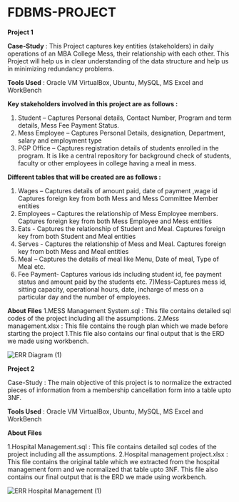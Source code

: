 # FDBMS-PROJECT

**Project 1**

**Case-Study** : This Project captures key entities (stakeholders) in daily operations of an MBA College Mess, 
their relationship with each other. 
This Project will help us in clear understanding of the data structure and help us in minimizing 
redundancy problems.

**Tools Used** : Oracle VM VirtualBox, Ubuntu, MySQL, MS Excel and WorkBench

**Key stakeholders involved in this project are as follows :**
1) Student – Captures Personal details, Contact Number, Program and term details, Mess 
Fee Payment Status.
2) Mess Employee – Captures Personal Details, designation, Department, salary and 
employment type
3) PGP Office – Captures registration details of students enrolled in the program. It is like 
a central repository for background check of students, faculty or other employees in 
college having a meal in mess.


**Different tables that will be created are as follows :**

1) Wages – Captures details of amount paid, date of payment ,wage id  
Captures foreign key from both Mess and Mess Committee Member entities
2) Employees – Captures the relationship of Mess Employee members. Captures foreign key from both Mess Employee and Mess 
entities
3) Eats - Captures the relationship of Student and Meal. Captures foreign key from both 
Student and Meal entities
4) Serves - Captures the relationship of Mess and Meal. Captures foreign key from both 
Mess and Meal entities
5) Meal – Captures the details of meal like Menu, Date of meal, Type of Meal etc.
6) Fee Payment- Captures various ids including student id, fee payment status and amount paid by the students etc.
7)Mess-Captures mess id, sitting capacity, operational hours, date, incharge of mess on a particular day and the number of employees.

**About Files**
1.MESS Management System.sql : This file contains detailed sql codes of the project
including all the assumptions.
2.Mess management.xlsx : This file contains the rough plan which we made before starting the project 1.This file also contains our final output that is the 
ERD we made using workbench.

![ERR Diagram (1)](https://user-images.githubusercontent.com/93238344/157742628-a4618306-80f2-4a13-beaf-b052d236ec95.png)






**Project 2**


Case-Study : The main objective of this project is to normalize the extracted pieces of information from a membership
cancellation form into a table upto 3NF.

**Tools Used** : Oracle VM VirtualBox, Ubuntu, MySQL, MS Excel and WorkBench

**About Files**

1.Hospital Management.sql : This file contains detailed sql codes of the project including all the assumptions.
2.Hospital management project.xlsx : This file contains the original table which we extracted from the hospital management form and we normalized that table upto 3NF. This file also contains our final output that is the ERD we made using workbench.

![ERR Hospital Management (1)](https://user-images.githubusercontent.com/93238344/157742428-c5bf5ae1-4c5b-4afd-a2df-34d7ac8e62dc.png)

 
